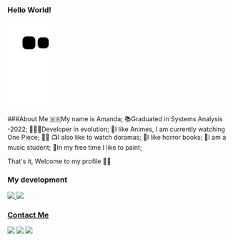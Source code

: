 ### Hello World! 

![Snake animation](https://github.com/Amandasfs/Amandasfs/blob/output/github-contribution-grid-snake.svg)

###About Me 
🇧🇷My name is Amanda;
📚Graduated in Systems Analysis -2022;
👩🏽‍💻Developer in evolution;
🎌I like Animes, I am currently watching One Piece; 🏴‍☠️
📺I also like to watch doramas;
🖤I like horror books;
🎼I am a music student;
🎨In my free time I like to paint;

That's it, Welcome to my profile 💜💜


### My development 
<div>
<a href="https://github.com/Amandasfs">
<img height="180em" src="https://github-readme-stats.vercel.app/api/top-langs/?username=Amandasfs&layout=compact&langs_count=7&theme=dracula"/>
<img height="180em" src="https://github-readme-stats.vercel.app/api?username=Amandasfs&show_icons=true&theme=dracula&include_all_commits=true&count_private=true"/>
</div>

  ### Contact Me 
 
  <div>
<a href="https://instagram.com/amandsfs" target="_blank"><img src="https://img.shields.io/badge/-Instagram-%23E4405F?style=for-the-badge&logo=instagram&logoColor=white" target="_blank"></a>
<a href = "mailto:amandsfsantos@gmail.com"><img src="https://img.shields.io/badge/Gmail-D14836?style=for-the-badge&logo=gmail&logoColor=white" target="_blank"></a>
<a href="https://www.linkedin.com/in/amanda-freitas-santos/" target="_blank"><img src="https://img.shields.io/badge/-LinkedIn-%230077B5?style=for-the-badge&logo=linkedin&logoColor=white" target="_blank"></a>   
</div>
